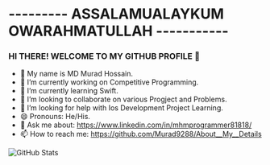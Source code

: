 # --------- ASSALAMUALAYKUM  OWARAHMATULLAH -----------

### HI THERE! WELCOME TO MY GITHUB PROFILE 👋
- 🔰  My name is MD Murad Hossain.
- 🔭 I’m currently working on Competitive Programming. 
- 🌱 I’m currently learning Swift.
- 👯 I’m looking to collaborate on various Progject and Problems.
- 🤔 I’m looking for help with Ios Development Project Learning.
- 😄 Pronouns: He/His.
- 💬 Ask me about: https://www.linkedin.com/in/mhmprogrammer81818/
- 📫 How to reach me: https://github.com/Murad9288/About__My__Details

![GitHub Stats](https://github-readme-stats.vercel.app/api?username=Murad9288&theme=highcontrast)
